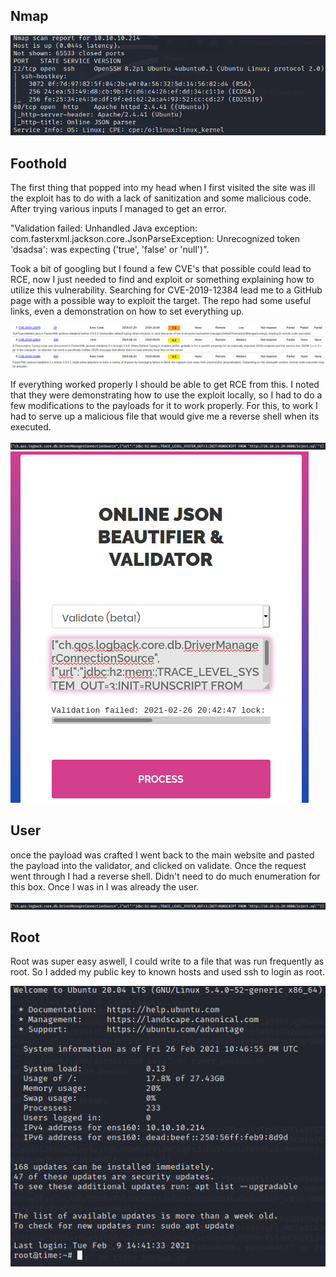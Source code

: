 ## Nmap

![Nmap](/time/images/nmap.png)

## Foothold

The first thing that popped into my head when I first visited the site was ill the exploit has to do with a lack of sanitization and some malicious code. After trying various inputs I managed to get an error. 

"Validation failed: Unhandled Java exception: com.fasterxml.jackson.core.JsonParseException: Unrecognized token 'dsadsa': was expecting ('true', 'false' or 'null')". 

Took a bit of googling but I found a few CVE's that possible could lead to RCE, now I just needed to find and exploit or something explaining how to utilize this vulnerability. Searching for CVE-2019-12384 lead me to a GitHub page with a possible way to exploit the target. The repo had some useful links, even a demonstration on how to set everything up.

![CVE](/time/images/CVE.png)

If everything worked properly I should be able to get RCE from this. I noted that they were demonstrating how to use the exploit locally, so I had to do a few modifications to the payloads for it to work properly. For this, to work I had to serve up a malicious file that would give me a reverse shell when its executed.  

![Payload](/time/images/payload.png)
![malicious](/time/images/malcious.png)

## User

once the payload was crafted I went back to the main website and pasted the payload into the validator, and clicked on validate. Once the request went through I had a reverse shell. Didn't need to do much enumeration for this box. Once I was in I was already the user.  

![User](/time/images/payload.png)

## Root

Root was super easy aswell, I could write to a file that was run frequently as root. So I added my public key to known hosts and used ssh to login as root. 

![Root](/time/images/root.png)

